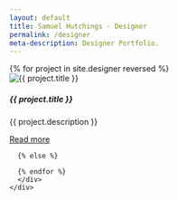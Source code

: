 ```yaml
---
layout: default
title: Samuel Hutchings - Designer
permalink: /designer
meta-description: Designer Portfolio.
---
```

<div class="container-fluid">
  <div class="row d-flex align-items-center justify-content-center flex-column">
    <div class="col topMargin">
      {% for project in site.designer reversed %}
        <div class="card">
          <img class="card-img-top" src="{{ project.img }}" alt="{{ project.title }}">
          <div class="card-body">
            <h5 class="card-title">{{ project.title }}</h5>
            <p class="card-text">{{ project.description }}</p>
            <a href="{{ project.url }}" class="btn btn-block btn-primary btn-lg">Read more</a>
          </div>
        </div>

      {% else %}

      {% endfor %}
      </div>
    </div>
  </div>
